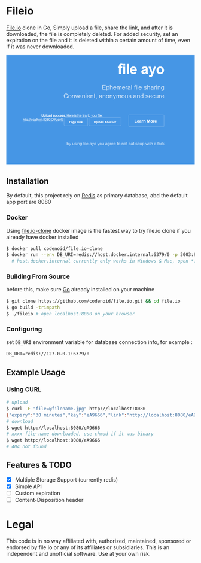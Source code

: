 # Fileio

[File.io](https://file.io) clone in Go, Simply upload a file, share the link, and after it is downloaded, the file is completely deleted. For added security, set an expiration on the file and it is deleted within a certain amount of time, even if it was never downloaded.

![screenshot](ss.png)

## Installation

By default, this project rely on [Redis](https://redis.io/download) as primary database, abd the default app port are 8080

### Docker

Using [file.io-clone](https://hub.docker.com/r/codenoid/file.io-clone) docker image is the fastest way to try file.io clone if you already have docker installed 

```sh
$ docker pull codenoid/file.io-clone
$ docker run --env DB_URI=redis://host.docker.internal:6379/0 -p 3003:8080 codenoid/file.io-clone
  # host.docker.internal currently only works in Windows & Mac, open *:3003 on your browser
```

### Building From Source

before this, make sure [Go](https://golang.org/dl/) already installed on your machine

```sh
$ git clone https://github.com/codenoid/file.io.git && cd file.io
$ go build -trimpath
$ ./fileio # open localhost:8080 on your browser
```

### Configuring

set `DB_URI` environment variable for database connection info, for example : 

```
DB_URI=redis://127.0.0.1:6379/0
```

## Example Usage

### Using CURL

```sh
# upload
$ curl -F "file=@filename.jpg" http://localhost:8080
{"expiry":"30 minutes","key":"eA9666","link":"http://localhost:8080/eA9666","sec_exp":1800,"success":true}
# download
$ wget http://localhost:8080/eA9666
# xxxx-file-name downloaded, use chmod if it was binary
$ wget http://localhost:8080/eA9666
# 404 not found
```

## Features & TODO

- [x] Multiple Storage Support (currently redis)
- [x] Simple API
- [ ] Custom expiration
- [ ] Content-Disposition header

# Legal

This code is in no way affiliated with, authorized, maintained, sponsored or endorsed by file.io or any of its affiliates or subsidiaries. This is an independent and unofficial software. Use at your own risk.
